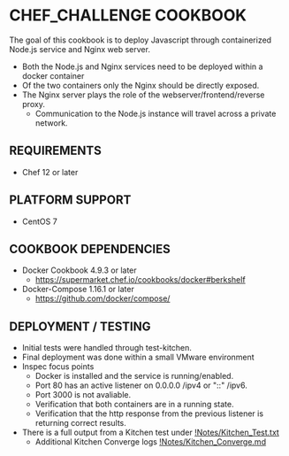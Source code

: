 # CHEF_CHALLENGE COOKBOOK
The goal of this cookbook is to deploy Javascript through containerized Node.js service and Nginx web server.
- Both the Node.js and Nginx services need to be deployed within a docker container
- Of the two containers only the Nginx should be directly exposed.
- The Nginx server plays the role of the webserver/frontend/reverse proxy. 
  - Communication to the Node.js instance will travel across a private network.

## REQUIREMENTS
- Chef 12 or later

## PLATFORM SUPPORT
- CentOS 7

## COOKBOOK DEPENDENCIES
- Docker Cookbook 4.9.3 or later
  - https://supermarket.chef.io/cookbooks/docker#berkshelf
- Docker-Compose 1.16.1 or later
  - https://github.com/docker/compose/

## DEPLOYMENT / TESTING
- Initial tests were handled through test-kitchen.
- Final deployment was done within a small VMware environment
- Inspec focus points
  - Docker is installed and the service is running/enabled.
  - Port 80 has an active listener on 0.0.0.0 /ipv4 or "::" /ipv6.
  - Port 3000 is not avaliable.
  - Verification that both containers are in a running state.
  - Verification that the http response from the previous listener is returning correct results.
- There is a full output from a Kitchen test under [!Notes/Kitchen_Test.txt](!Notes/Kitchen_Test.txt)
  - Additional Kitchen Converge logs [!Notes/Kitchen_Converge.md](!Notes/Kitchen_Converge.md)
